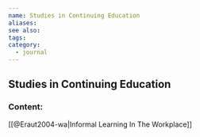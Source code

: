 ```yaml
---
name: Studies in Continuing Education
aliases:
see also:
tags:
category:
  - journal
---
```


## Studies in Continuing Education

### Content:
[[@Eraut2004-wa|Informal Learning In The Workplace]]
